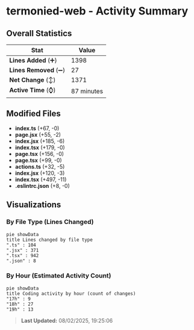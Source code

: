 # termonied-web - Activity Summary 

## Overall Statistics

| Stat                   | Value                                                             |
| ---------------------- | ----------------------------------------------------------------- |
| **Lines Added** (➕)   | 1398                                          |
| **Lines Removed** (➖) | 27                                        |
| **Net Change** (↕)    | 1371                |
| **Active Time** (⌚)   | 87 minutes |


## Modified Files
- **index.ts** (+67, -0)
- **page.jsx** (+55, -2)
- **index.jsx** (+185, -6)
- **index.tsx** (+179, -0)
- **page.tsx** (+156, -0)
- **page.tsx** (+99, -0)
- **actions.ts** (+32, -5)
- **index.jsx** (+120, -3)
- **index.tsx** (+497, -11)
- **.eslintrc.json** (+8, -0)

## Visualizations

### By File Type (Lines Changed)

```mermaid
pie showData
title Lines changed by file type
".ts" : 104
".jsx" : 371
".tsx" : 942
".json" : 8
```

### By Hour (Estimated Activity Count)

```mermaid
pie showData
title Coding activity by hour (count of changes)
"17h" : 9
"18h" : 27
"19h" : 13
```


> **Last Updated:** 08/02/2025, 19:25:06